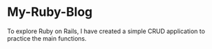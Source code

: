 # My-Ruby-Blog
To explore Ruby on Rails, I have created a simple CRUD application to practice the main functions.
